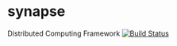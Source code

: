 # synapse
Distributed Computing Framework
[![Build Status](https://travis-ci.org/vivisect/synapse.svg)](https://travis-ci.org/vivisect/synapse)

